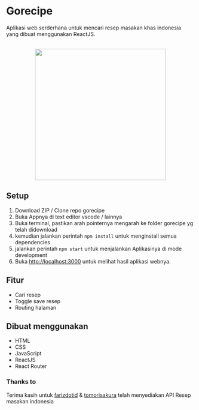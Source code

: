 # Gorecipe

Aplikasi web serderhana untuk mencari resep masakan khas indonesia yang dibuat menggunakan ReactJS.

<p align="center">
<br>
   <img src="https://i.ibb.co/fD4gkJ8/home.png" border="0" width="350">
</p>

## Setup

1. Download ZIP / Clone repo gorecipe
2. Buka Appnya di text editor vscode / lainnya
3. Buka terminal, pastikan arah pointernya mengarah ke folder gorecipe yg telah didownload
4. kemudian jalankan perintah `npm install` untuk menginstall semua dependencies
5. jalankan perintah `npm start` untuk menjalankan Aplikasinya di mode development
6. Buka [http://localhost:3000](http://localhost:3000) untuk melihat hasil aplikasi webnya.

## Fitur

- Cari resep
- Toggle save resep
- Routing halaman

## Dibuat menggunakan

- HTML
- CSS
- JavaScript
- ReactJS
- React Router

### Thanks to

Terima kasih untuk [farizdotid](https://github.com/farizdotid) & [tomorisakura](https://github.com/tomorisakura) telah menyediakan API Resep masakan indonesia
